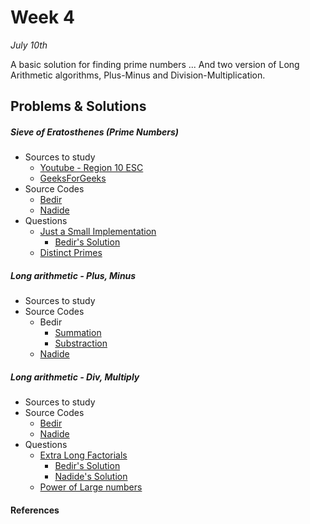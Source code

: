# Week 4
<em>July 10th</em>

A basic solution for finding prime numbers ... And two version of Long Arithmetic algorithms, Plus-Minus and Division-Multiplication.

## Problems & Solutions
##### Sieve of Eratosthenes (Prime Numbers)
  - Sources to study
    - [Youtube - Region 10 ESC](https://www.youtube.com/watch?v=V08g_lkKj6Q)
    - [GeeksForGeeks](http://www.geeksforgeeks.org/sieve-of-eratosthenes/)
  - Source Codes
    - [Bedir](https://github.com/BedirT/AlgorithmsL/blob/master/Algorithms/Math/Sieve%20of%20Eratorthenes.cpp)
    - [Nadide](https://github.com/nadide/ACM-ICPC/blob/master/codes/math_primeNumbers.c)
  - Questions
    - [Just a Small Implementation](https://wiki.haskell.org/99_questions/Solutions/39)
      - [Bedir's Solution](https://github.com/BedirT/AlgorithmsL/blob/master/Problems/Curriculum%20Q's/Week%204/sieve%20question.cpp)
    - [Distinct Primes](http://www.spoj.com/problems/AMR11E/)

##### Long arithmetic - Plus, Minus
 - Sources to study
 - Source Codes
    - Bedir
      - [Summation](https://github.com/BedirT/AlgorithmsL/blob/master/Algorithms/Math/extra_long_sum.cpp)
      - [Substraction](https://github.com/BedirT/AlgorithmsL/blob/master/Algorithms/Math/extra_long_sub.cpp)
    - [Nadide](https://github.com/nadide/ACM-ICPC/blob/master/codes/math_longArithmatic_Add.c)

##### Long arithmetic - Div, Multiply
- Sources to study
- Source Codes
    - [Bedir](https://github.com/BedirT/AlgorithmsL/blob/master/Algorithms/Math/extra_long_mult.cpp)
    - [Nadide](https://github.com/nadide/ACM-ICPC/blob/master/codes/math_longArithmatic_Mult.c)
- Questions
    - [Extra Long Factorials](https://www.hackerrank.com/challenges/extra-long-factorials?h_r=internal-search)
      - [Bedir's Solution](https://github.com/BedirT/AlgorithmsL/blob/master/Problems/HackerRank/Implementation/Extra%20Long%20Factorial.cpp)
      - [Nadide's Solution](https://github.com/nadide/ACM-ICPC/blob/master/problems/hackerrank/extraLongFactorials.c)
    - [Power of Large numbers](https://www.hackerrank.com/challenges/power-of-large-numbers)


#### References
  

